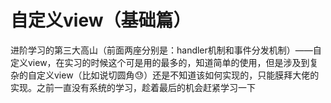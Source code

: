 # 自定义view（基础篇）

进阶学习的第三大高山（前面两座分别是：handler机制和事件分发机制）——自定义view，在实习的时候这个可是用的最多的，知道简单的使用，但是涉及到复杂的自定义view（比如说切圆角:sweat:）还是不知道该如何实现的，只能膜拜大佬的实现。之前一直没有系统的学习，趁着最后的机会赶紧学习一下

## 